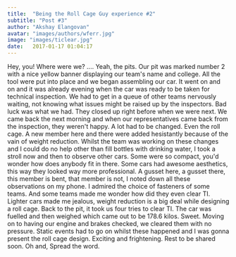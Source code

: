 ```yaml
---
title:  "Being the Roll Cage Guy experience #2"
subtitle: "Post #3"
author: "Akshay Elangovan"
avatar: "images/authors/wferr.jpg"
image: "images/ticlear.jpg"
date:   2017-01-17 01:04:17
---
```


Hey, you!
Where were we? .... Yeah, the pits. Our pit was marked number 2 with a nice yellow banner displaying our team's name and college. All the tool were put into place and we began assembling our car. It went on and on and it was already evening when the car was ready to be taken for technical inspection. We had to get in a queue of other teams nervously waiting, not knowing what issues might be raised up by the inspectors. Bad luck was what we had. They closed up right before when we were next. We came back the next morning and when our representatives came back from the inspection, they weren't happy. A lot had to be changed. Even the roll cage. A new member here and there were added hesistantly because of the vain of weight reduction. Whilst the team was working on these changes and I could do no help other than fill bottles with drinking water, I took a stroll now and then to observe other cars. Some were so compact, you'd wonder how does anybody fit in there. Some cars had awesome aesthetics, this way they looked way more professional. A gusset here, a gusset there, this member is bent, that member is not, I noted down all these observations on my phone. I admired the choice of fasteners of some teams. And some teams made me wonder how did they even clear TI. Lighter cars made me jealous, weight reduction is a big deal while designing a roll cage. Back to the pit, it took us four tries to clear TI. The car was fuelled and then weighed which came out to be 178.6 kilos. Sweet. Moving on to having our engine and brakes checked, we cleared them with no pressure. Static events had to go on whilst these happened and I was gonna present the roll cage design. Exciting and frightening.
Rest to be shared soon.
Oh and, Spread the word. 
